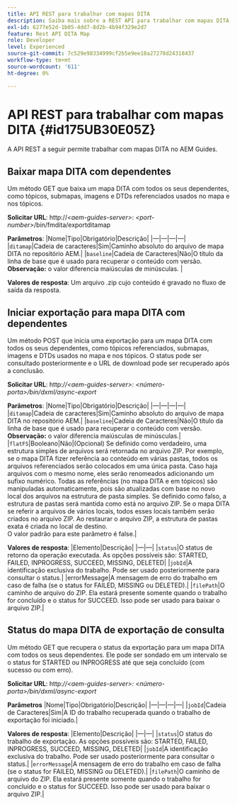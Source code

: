 ```yaml
---
title: API REST para trabalhar com mapas DITA
description: Saiba mais sobre a REST API para trabalhar com mapas DITA
exl-id: 6277e52d-1b05-4dd7-8d2b-4b94f329e2d7
feature: Rest API DITA Map
role: Developer
level: Experienced
source-git-commit: 7c529e98334999cf2b5e9ee18a27278d24318437
workflow-type: tm+mt
source-wordcount: '611'
ht-degree: 0%

---
```


# API REST para trabalhar com mapas DITA {#id175UB30E05Z}

A API REST a seguir permite trabalhar com mapas DITA no AEM Guides.

## Baixar mapa DITA com dependentes

Um método GET que baixa um mapa DITA com todos os seus dependentes, como tópicos, submapas, imagens e DTDs referenciados usados no mapa e nos tópicos.

**Solicitar URL**:
http://*&lt;aem-guides-server\>*: *&lt;port-number\>*/bin/fmdita/exportditamap

**Parâmetros**:
|Nome|Tipo|Obrigatório|Descrição|
|—|—|—|—|
|`ditamap`|Cadeia de caracteres|Sim|Caminho absoluto do arquivo de mapa DITA no repositório AEM.|
|`baseline`|Cadeia de Caracteres|Não|O título da linha de base que é usado para recuperar o conteúdo com versão. <br> **Observação:** o valor diferencia maiúsculas de minúsculas. |

**Valores de resposta**:
Um arquivo .zip cujo conteúdo é gravado no fluxo de saída da resposta.

## Iniciar exportação para mapa DITA com dependentes

Um método POST que inicia uma exportação para um mapa DITA com todos os seus dependentes, como tópicos referenciados, submapas, imagens e DTDs usados no mapa e nos tópicos. O status pode ser consultado posteriormente e o URL de download pode ser recuperado após a conclusão.

**Solicitar URL**:
http:*//&lt;aem-guides-server\>: &lt;número-porta\>/bin/dxml/async-export*

**Parâmetros**:
|Nome|Tipo|Obrigatório|Descrição|
|—|—|—|—|
|`ditamap`|Cadeia de caracteres|Sim|Caminho absoluto do arquivo de mapa DITA no repositório AEM.|
|`baseline`|Cadeia de Caracteres|Não|O título da linha de base que é usado para recuperar o conteúdo com versão. <br> **Observação:** o valor diferencia maiúsculas de minúsculas.|
|`flatFS`|Booleano|Não|\(Opcional\) Se definido como verdadeiro, uma estrutura simples de arquivos será retornada no arquivo ZIP. Por exemplo, se o mapa DITA fizer referência ao conteúdo em várias pastas, todos os arquivos referenciados serão colocados em uma única pasta. Caso haja arquivos com o mesmo nome, eles serão renomeados adicionando um sufixo numérico. Todas as referências \(no mapa DITA e em tópicos\) são manipuladas automaticamente, pois são atualizadas com base no novo local dos arquivos na estrutura de pasta simples. Se definido como falso, a estrutura de pastas será mantida como está no arquivo ZIP. Se o mapa DITA se referir a arquivos de vários locais, todos esses locais também serão criados no arquivo ZIP. Ao restaurar o arquivo ZIP, a estrutura de pastas exata é criada no local de destino. <br> O valor padrão para este parâmetro é false.|

**Valores de resposta**:
|Elemento|Descrição|
|—|—|
|`status`|O status de retorno da operação executada. As opções possíveis são: STARTED, FAILED, INPROGRESS, SUCCEED, MISSING, DELETED|
|`jobId`|A identificação exclusiva do trabalho. Pode ser usado posteriormente para consultar o status.|
|errorMessage|A mensagem de erro do trabalho em caso de falha \(se o status for FAILED, MISSING ou DELETED\).|
|`filePath`|O caminho de arquivo do ZIP. Ela estará presente somente quando o trabalho for concluído e o status for SUCCEED. Isso pode ser usado para baixar o arquivo ZIP.|

## Status do mapa DITA de exportação de consulta

Um método GET que recupera o status da exportação para um mapa DITA com todos os seus dependentes. Ele pode ser sondado em um intervalo se o status for STARTED ou INPROGRESS até que seja concluído \(com sucesso ou com erro\).

**Solicitar URL**:
http:*//&lt;aem-guides-server\>: &lt;número-porta\>/bin/dxml/async-export*

**Parâmetros**
|Nome|Tipo|Obrigatório|Descrição|
|—|—|—|—|
|`jobId`|Cadeia de Caracteres|Sim|A ID do trabalho recuperada quando o trabalho de exportação foi iniciado.|

**Valores de resposta**:
|Elemento|Descrição|
|—|—|
|`status`|O status do trabalho de exportação. As opções possíveis são: STARTED, FAILED, INPROGRESS, SUCCEED, MISSING, DELETED|
|`jobId`|A identificação exclusiva do trabalho. Pode ser usado posteriormente para consultar o status.|
|`errorMessage`|A mensagem de erro do trabalho em caso de falha \(se o status for FAILED, MISSING ou DELETED\).|
|`filePath`|O caminho de arquivo do ZIP. Ela estará presente somente quando o trabalho for concluído e o status for SUCCEED. Isso pode ser usado para baixar o arquivo ZIP.|
